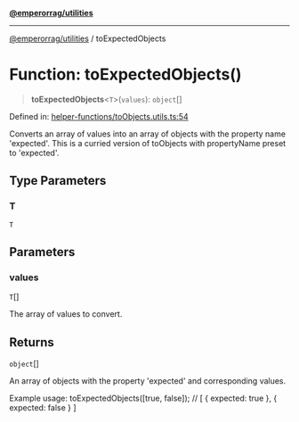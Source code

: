 [**@emperorrag/utilities**](../README.md)

***

[@emperorrag/utilities](../globals.md) / toExpectedObjects

# Function: toExpectedObjects()

> **toExpectedObjects**\<`T`\>(`values`): `object`[]

Defined in: [helper-functions/toObjects.utils.ts:54](https://github.com/EmperorRAG/my-projects-monorepo/blob/e2bd1d08dbedaf6b4d2837cf58e4e4885a5e09fe/libs/utilities/src/lib/helper-functions/toObjects.utils.ts#L54)

Converts an array of values into an array of objects with the property name 'expected'.
This is a curried version of toObjects with propertyName preset to 'expected'.

## Type Parameters

### T

`T`

## Parameters

### values

`T`[]

The array of values to convert.

## Returns

`object`[]

An array of objects with the property 'expected' and corresponding values.

Example usage:
  toExpectedObjects([true, false]);
  // [ { expected: true }, { expected: false } ]
